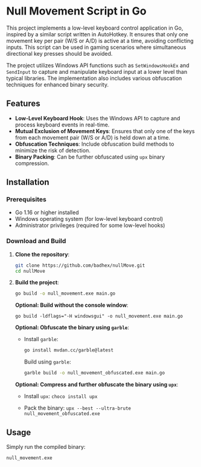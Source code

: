 # Null Movement Script in Go

This project implements a low-level keyboard control application in Go, inspired by a similar script written in AutoHotkey. It ensures that only one movement key per pair (W/S or A/D) is active at a time, avoiding conflicting inputs. This script can be used in gaming scenarios where simultaneous directional key presses should be avoided.

The project utilizes Windows API functions such as `SetWindowsHookEx` and `SendInput` to capture and manipulate keyboard input at a lower level than typical libraries. The implementation also includes various obfuscation techniques for enhanced binary security.

## Features

- **Low-Level Keyboard Hook**: Uses the Windows API to capture and process keyboard events in real-time.
- **Mutual Exclusion of Movement Keys**: Ensures that only one of the keys from each movement pair (W/S or A/D) is held down at a time.
- **Obfuscation Techniques**: Include obfuscation build methods to minimize the risk of detection.
- **Binary Packing**: Can be further obfuscated using `upx` binary compression.

## Installation

### Prerequisites
- Go 1.16 or higher installed
- Windows operating system (for low-level keyboard control)
- Administrator privileges (required for some low-level hooks)

### Download and Build

1. **Clone the repository**:
    ```bash
    git clone https://github.com/badhex/nullMove.git
    cd nullMove
    ```

2. **Build the project**:
    ```bash
    go build -o null_movement.exe main.go
    ```

   **Optional: Build without the console window**:
   ```
   go build -ldflags="-H windowsgui" -o null_movement.exe main.go
   ```   

   **Optional: Obfuscate the binary using `garble`**:
    * Install `garble`:
      ```bash
      go install mvdan.cc/garble@latest
      ```

      Build using `garble`:
       ```bash
       garble build -o null_movement_obfuscated.exe main.go
       ```

   **Optional: Compress and further obfuscate the binary using `upx`**:
      * Install `upx`:
       ```
       choco install upx
       ```

      * Pack the binary:
       ```
       upx --best --ultra-brute null_movement_obfuscated.exe
       ```

## Usage

Simply run the compiled binary:

```bash
null_movement.exe
